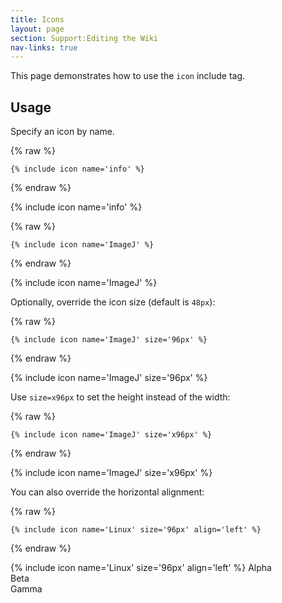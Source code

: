 ```yaml
---
title: Icons
layout: page
section: Support:Editing the Wiki
nav-links: true
---
```


This page demonstrates how to use the `icon` include tag.

## Usage

Specify an icon by name.

{% raw %}
```
{% include icon name='info' %}
```
{% endraw %}

{% include icon name='info' %}

{% raw %}
```
{% include icon name='ImageJ' %}
```
{% endraw %}

{% include icon name='ImageJ' %}

Optionally, override the icon size (default is `48px`):

{% raw %}
```
{% include icon name='ImageJ' size='96px' %}
```
{% endraw %}

{% include icon name='ImageJ' size='96px' %}

Use `size=x96px` to set the height instead of the width:

{% raw %}
```
{% include icon name='ImageJ' size='x96px' %}
```
{% endraw %}

{% include icon name='ImageJ' size='x96px' %}

You can also override the horizontal alignment:

{% raw %}
```
{% include icon name='Linux' size='96px' align='left' %}
```
{% endraw %}

{% include icon name='Linux' size='96px' align='left' %}
Alpha  
Beta  
Gamma

